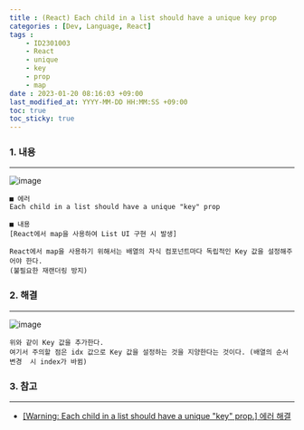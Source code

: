 ```yaml
---
title : (React) Each child in a list should have a unique key prop
categories : [Dev, Language, React]
tags : 
    - ID2301003
    - React
    - unique
    - key
    - prop
    - map
date : 2023-01-20 08:16:03 +09:00
last_modified_at: YYYY-MM-DD HH:MM:SS +09:00
toc: true
toc_sticky: true
---
```


### 1. 내용

---

![image](https://user-images.githubusercontent.com/42257001/213595032-686e39da-a258-40b3-8ed7-2d20deb44cae.png)

``` plaintext
■ 에러 
Each child in a list should have a unique "key" prop

■ 내용
[React에서 map을 사용하여 List UI 구현 시 발생]

React에서 map을 사용하기 위해서는 배열의 자식 컴포넌트마다 독립적인 Key 값을 설정해주어야 한다.
(불필요한 재랜더링 방지)
```

### 2. 해결

---

![image](https://user-images.githubusercontent.com/42257001/213595103-367841a5-7c92-420e-8032-d7c9ba69deba.png)

``` plaintext
위와 같이 Key 값을 추가한다. 
여기서 주의할 점은 idx 값으로 Key 값을 설정하는 것을 지양한다는 것이다. (배열의 순서 변경  시 index가 바뀜)
```

### 3. 참고

---

 - [[Warning: Each child in a list should have a unique "key" prop.] 에러 해결](https://crong-dev.tistory.com/47)